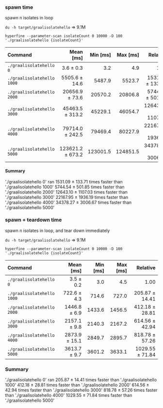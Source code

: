 ### spawn time
spawn n isolates in loop

`du -h target/graalisolatehello`
=> 9.1M

`hyperfine --parameter-scan isolateCount 0 10000 -D 100 './graalisolatehello {isolateCount}'`

| Command | Mean [ms] | Min [ms] | Max [ms] | Relative |
|:---|---:|---:|---:|---:|
| `./graalisolatehello 0` | 3.6 ± 0.3 | 3.2 | 4.9 | 1.00 |
| `./graalisolatehello 1000` | 5505.6 ± 14.6 | 5487.9 | 5523.7 | 1531.09 ± 133.71 |
| `./graalisolatehello 2000` | 20656.9 ± 73.6 | 20570.2 | 20806.8 | 5744.54 ± 501.85 |
| `./graalisolatehello 3000` | 45463.5 ± 313.2 | 45229.1 | 46054.7 | 12643.10 ± 1107.03 |
| `./graalisolatehello 4000` | 79714.0 ± 242.5 | 79469.4 | 80227.9 | 22167.95 ± 1936.19 |
| `./graalisolatehello 5000` | 123621.2 ± 673.2 | 123001.5 | 124851.5 | 34378.27 ± 3006.67 |

#### Summary
'./graalisolatehello 0' ran 
1531.09 ± 133.71 times faster than './graalisolatehello 1000' 
5744.54 ± 501.85 times faster than './graalisolatehello 2000' 
12643.10 ± 1107.03 times faster than './graalisolatehello 3000' 
22167.95 ± 1936.19 times faster than './graalisolatehello 4000' 
34378.27 ± 3006.67 times faster than './graalisolatehello 5000'

### spawn + teardown time
spawn n isolates in loop, and tear down immediately

`du -h target/graalisolatehello`
=> 9.1M

`hyperfine --parameter-scan isolateCount 0 10000 -D 100 './graalisolatehello {isolateCount}'`

| Command | Mean [ms] | Min [ms] | Max [ms] | Relative |
|:---|---:|---:|---:|---:|
| `./graalisolatehello 0` | 3.5 ± 0.2 | 3.0 | 4.5 | 1.00 |
| `./graalisolatehello 1000` | 722.6 ± 4.3 | 714.6 | 727.0 | 205.87 ± 14.41 |
| `./graalisolatehello 2000` | 1446.8 ± 6.9 | 1433.6 | 1456.5 | 412.18 ± 28.81 |
| `./graalisolatehello 3000` | 2157.1 ± 9.8 | 2140.3 | 2167.2 | 614.56 ± 42.94 |
| `./graalisolatehello 4000` | 2873.9 ± 15.1 | 2849.7 | 2895.7 | 818.78 ± 57.26 |
| `./graalisolatehello 5000` | 3613.7 ± 9.7 | 3601.2 | 3633.1 | 1029.55 ± 71.84 |

### Summary
'./graalisolatehello 0' ran 
205.87 ± 14.41 times faster than './graalisolatehello 1000' 
412.18 ± 28.81 times faster than './graalisolatehello 2000' 
614.56 ± 42.94 times faster than './graalisolatehello 3000' 
818.78 ± 57.26 times faster than './graalisolatehello 4000' 
1029.55 ± 71.84 times faster than './graalisolatehello 5000'
 
 